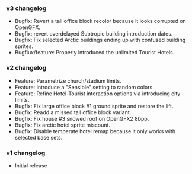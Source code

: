 ### v3 changelog
- Bugfix: Revert a tall office block recolor because it looks corrupted on OpenGFX.
- Bugfix: revert overdelayed Subtropic building introduction dates.
- Bugfix: Fix selected Arctic buildings ending up with confused building sprites.
- Bugfiux/feature: Properly introduced the unlimited Tourist Hotels.

### v2 changelog

- Feature: Parametrize church/stadium limits.
- Feature: Introduce a "Sensible" setting to random colors.
- Feature: Refine Hotel-Tourist interaction options via introducing city limits.
- Bugfix: Fix large office block #1 ground sprite and restore the lift.
- Bugfix: Readd a missed tall office block variant.
- Bugfix: Fix house #3 snowed roof on OpenGFX2 8bpp.
- Bugfix: Fix arctic hotel sprite miscount.
- Bugfix: Disable temperate hotel remap because it only works with selected base sets.

### v1 changelog

- Initial release